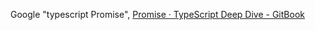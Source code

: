 Google "typescript Promise", [Promise · TypeScript Deep Dive - GitBook](https://basarat.gitbooks.io/typescript/docs/promise.html)

